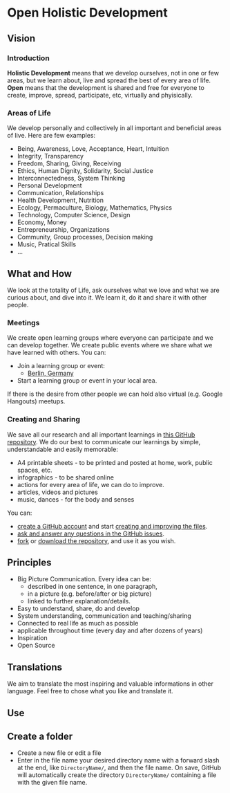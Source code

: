 Open Holistic Development
============================

## Vision

### Introduction

**Holistic Development** means that we develop ourselves, not in one or few areas, but we learn about, live and spread the best of every area of life. **Open** means that the development is shared and free for everyone to create, improve, spread, participate, etc, virtually and phyisically.

### Areas of Life

We develop personally and collectively in all important and beneficial areas of live. Here are few examples:

* Being, Awareness, Love, Acceptance, Heart, Intuition
* Integrity, Transparency
* Freedom, Sharing, Giving, Receiving
* Ethics, Human Dignity, Solidarity, Social Justice
* Interconnectedness, System Thinking
* Personal Development
* Communication, Relationships
* Health Development, Nutrition
* Ecology, Permaculture, Biology, Mathematics, Physics
* Technology, Computer Science, Design
* Economy, Money
* Entrepreneurship, Organizations
* Community, Group processes, Decision making
* Music, Pratical Skills
* ...

## What and How

We look at the totality of Life, ask ourselves what we love and what we are curious about, and dive into it. We learn it, do it and share it with other people.

### Meetings

We create open learning groups where everyone can participate and we can develop together. We create public events where we share what we have learned with others. You can:

* Join a learning group or event:
    * [Berlin, Germany](Berlin.md)
* Start a learning group or event in your local area.

If there is the desire from other people we can hold also virtual (e.g. Google Hangouts) meetups.

### Creating and Sharing

We save all our research and all important learnings in [this GitHub repository](https://github.com/openholisticdevelopment/openholisticdevelopment). We do our best to communicate our learnings by simple, understandable and easily memorable:

* A4 printable sheets - to be printed and posted at home, work, public spaces, etc.
* infographics - to be shared online
* actions for every area of life, we can do to improve.
* articles, videos and pictures
* music, dances - for the body and senses

You can:

* [create a GitHub account](https://github.com/) and start [creating and improving the files](https://github.com/openholisticdevelopment/openholisticdevelopment).
* [ask and answer any questions in the GitHub issues](https://github.com/openholisticdevelopment/openholisticdevelopment/issues).
* [fork](https://github.com/openholisticdevelopment/openholisticdevelopment) or [download the repository](https://github.com/openholisticdevelopment/openholisticdevelopment/archive/master.zip), and use it as you wish.


## Principles

* Big Picture Communication. Every idea can be:
    * described in one sentence, in one paragraph,
    * in a picture (e.g. before/after or big picture)
    * linked to further explanation/details.
* Easy to understand, share, do and develop
* System understanding, communication and teaching/sharing
* Connected to real life as much as possible
* applicable throughout time (every day and after dozens of years)
* Inspiration
* Open Source


## Translations

We aim to translate the most inspiring and valuable informations in other language. Feel free to chose what you like and translate it.


## Use

## Create a folder

* Create a new file or edit a file
* Enter in the file name your desired directory name with a forward slash at the end, like ``DirectoryName/``, and then the file name. On save, GitHub will automatically create the directory ``DirectoryName/`` containing a file with the given file name.
